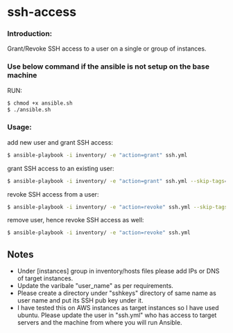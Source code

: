 # ssh-access
### Introduction:
Grant/Revoke SSH access to a user on a single or group of instances.

### Use below command if the ansible is not setup on the base machine
RUN:
```bash
$ chmod +x ansible.sh
$ ./ansible.sh
```
### Usage:

add new user and grant SSH access:
```bash
$ ansible-playbook -i inventory/ -e "action=grant" ssh.yml
```

grant SSH access to an existing user:
```bash
$ ansible-playbook -i inventory/ -e "action=grant" ssh.yml --skip-tags=add
```

revoke SSH access from a user:
```bash
$ ansible-playbook -i inventory/ -e "action=revoke" ssh.yml --skip-tags=remove
```

remove user, hence revoke SSH access as well:
```bash
$ ansible-playbook -i inventory/ -e "action=revoke" ssh.yml
```

## Notes
 - Under [instances] group in inventory/hosts files please add IPs or DNS of target instances.
 - Update the varibale "user_name" as per requirements.
 - Please create a directory under "sshkeys" directory of same name as user name and put its SSH pub key under it.
 - I have tested this on AWS instances as target instances so I have used ubuntu. Please update the user in "ssh.yml" who has access to target servers and the machine from where you will run Ansible.
